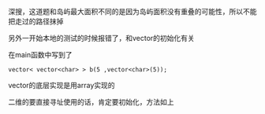 深搜，这道题和岛屿最大面积不同的是因为岛屿面积没有重叠的可能性，所以不能把走过的路径抹掉

另外一开始本地的测试的时候报错了，和vector的初始化有关

在main函数中写到了

```
vector< vector<char> > b(5 ,vector<char>(5));
```

vector的底层实现是用array实现的

二维的要直接寻址使用的话，肯定要初始化，方法如上